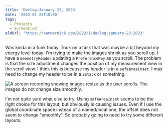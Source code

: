 ```yaml
---
title: 'Devlog—January 23, 2023'
date: '2023-01-23T18:00'
tags:
  - Projects
  - ScreenCred
oldUrl: 'https://samwarnick.com/2023/1/devlog-january-23-2023'
---
```


Was kinda in a funk today. Took on a task that was maybe a bit beyond my energy level today. I'm trying to make the images shrink as you scroll up. I have a `GeometryReader` updating a `PreferenceKey` as you scroll. The problem is that the size adjustment changes the position of my measurement view in the scroll view. I think this is because my header is in a `safeAreaInset`. I may need to change my header to be in a `ZStack` or something.

![A screen recording showing images resize as the user scrolls. The images do not change size smoothly.](/media/2023-01-23-janky-resize.gif "Not great...")

I'm not quite sure what else to try. Using `safeAreaInset` seems to be the right choice for this layout, but obviously is causing issues. Even if I use the global coordinate space instead of a named/local one, the offset does not seem to change "smoothly". So probably going to need to try some different layouts.
